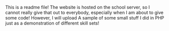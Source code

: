 This is a readme file!
The website is hosted on the school server, so I cannot really give that out to everybody, especially when I am about to give some code! However, I will upload A sample of some small stuff I did in PHP just as a demonstration of different skill sets!


